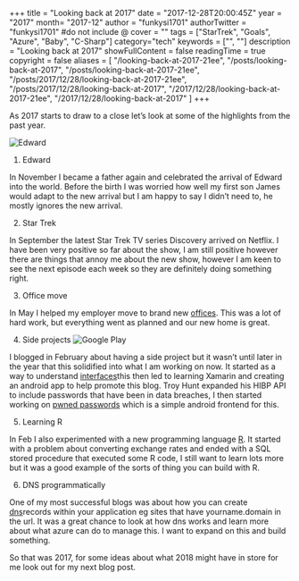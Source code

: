 +++
title = "Looking back at 2017"
date = "2017-12-28T20:00:45Z"
year = "2017"
month= "2017-12"
author = "funkysi1701"
authorTwitter = "funkysi1701" #do not include @
cover = ""
tags = ["StarTrek", "Goals", "Azure", "Baby", "C-Sharp"]
category="tech"
keywords = ["", ""]
description =  "Looking back at 2017"
showFullContent = false
readingTime = true
copyright = false
aliases = [
    "/looking-back-at-2017-21ee",
    "/posts/looking-back-at-2017",
    "/posts/looking-back-at-2017-21ee",
    "/posts/2017/12/28/looking-back-at-2017-21ee",
    "/posts/2017/12/28/looking-back-at-2017",
    "/2017/12/28/looking-back-at-2017-21ee",
    "/2017/12/28/looking-back-at-2017"
]
+++

As 2017 starts to draw to a close let’s look at some of the highlights from the past year.

![Edward](https://storageaccountblog9f5d.blob.core.windows.net/blazor/wp-content/uploads/2015/07/DSC_0376-e1510563039193-225x300.jpg?resize=225%2C300&ssl=1)

1) Edward

In November I became a father again and celebrated the arrival of Edward into the world. Before the birth I was worried how well my first son James would adapt to the new arrival but I am happy to say I didn’t need to,  he mostly ignores the new arrival.

2) Star Trek

In September the latest Star Trek TV series Discovery arrived on Netflix. I have been very positive so far about the show, I am still positive however there are things that annoy me about the new show, however I am keen to see the next episode each week so they are definitely doing something right.

3) Office move

In May I helped my employer move to brand new [offices](https://funkysi1701.com/office-move). This was a lot of hard work, but everything went as planned and our new home is great.

4) Side projects ![Google Play](https://storageaccountblog9f5d.blob.core.windows.net/blazor/wp-content/uploads/2017/08/googleplay.jpg?resize=300%2C300&ssl=1)

I blogged in February about having a side project but it wasn’t until later in the year that this solidified into what I am working on now. It started as a way to understand [interfaces](https://funkysi1701.com/interfaces)this then led to learning Xamarin and creating an android app to help promote this blog. Troy Hunt expanded his HIBP API to include passwords that have been in data breaches, I then started working on [pwned passwords](https://funkysi1701.com/pwned-pass--available-from-the-play-store) which is a simple android frontend for this.

5) Learning R

In Feb I also experimented with a new programming language [R](https://funkysi1701.com/learning-r). It started with a problem about converting exchange rates and ended with a SQL stored procedure that executed some R code, I still want to learn lots more but it was a good example of the sorts of thing you can build with R.

6) DNS programmatically

One of my most successful blogs was about how you can create [dns](https://dev.to/funkysi1701/creating-dns-records-programmatically-26lp)records within your application eg sites that have yourname.domain in the url. It was a great chance to look at how dns works and learn more about what azure can do to manage this. I want to expand on this and build something.

So that was 2017, for some ideas about what 2018 might have in store for me look out for my next blog post.
